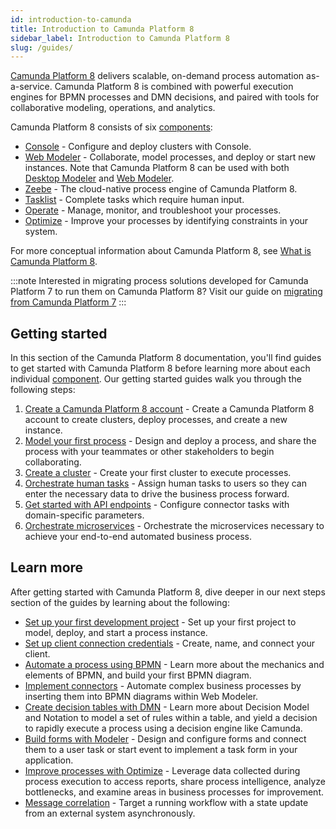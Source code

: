 ```yaml
---
id: introduction-to-camunda
title: Introduction to Camunda Platform 8
sidebar_label: Introduction to Camunda Platform 8
slug: /guides/
---
```


[Camunda Platform 8](https://camunda.io) delivers scalable, on-demand process automation as-a-service. Camunda Platform 8 is combined with powerful execution engines for BPMN processes and DMN decisions, and paired with tools for collaborative modeling, operations, and analytics.

Camunda Platform 8 consists of six [components](/components/components-overview.md):

- [Console](/components/console/introduction-to-console.md) - Configure and deploy clusters with Console.
- [Web Modeler](/components/modeler/about-modeler.md) - Collaborate, model processes, and deploy or start new instances. Note that Camunda Platform 8 can be used with both [Desktop Modeler](/components/modeler/desktop-modeler/install-the-modeler.md) and [Web Modeler](/components/modeler/web-modeler/new-web-modeler.md).
- [Zeebe](/components/zeebe/zeebe-overview.md) - The cloud-native process engine of Camunda Platform 8.
- [Tasklist](/components/tasklist/introduction-to-tasklist.md) - Complete tasks which require human input.
- [Operate](/components/operate/operate-introduction.md) - Manage, monitor, and troubleshoot your processes.
- [Optimize](/components/optimize/what-is-optimize.md) - Improve your processes by identifying constraints in your system.

For more conceptual information about Camunda Platform 8, see [What is Camunda Platform 8](components/concepts/what-is-camunda-platform-8.md).

:::note
Interested in migrating process solutions developed for Camunda Platform 7 to run them on Camunda Platform 8? Visit our guide on [migrating from Camunda Platform 7](./migrating-from-camunda-platform-7.md)
:::

## Getting started

In this section of the Camunda Platform 8 documentation, you'll find guides to get started with Camunda Platform 8 before learning more about each individual [component](/components/components-overview.md). Our getting started guides walk you through the following steps:

1. [Create a Camunda Platform 8 account](./create-account.md) - Create a Camunda Platform 8 account to create clusters, deploy processes, and create a new instance.
2. [Model your first process](./model-your-first-process.md) - Design and deploy a process, and share the process with your teammates or other stakeholders to begin collaborating.
3. [Create a cluster](./create-cluster.md) - Create your first cluster to execute processes.
4. [Orchestrate human tasks](./getting-started-orchestrate-human-tasks.md) - Assign human tasks to users so they can enter the necessary data to drive the business process forward.
5. [Get started with API endpoints](./getting-started-orchestrate-api-endpoints.md) - Configure connector tasks with domain-specific parameters.
6. [Orchestrate microservices](./getting-started-orchestrate-microservices.md) - Orchestrate the microservices necessary to achieve your end-to-end automated business process.

## Learn more

After getting started with Camunda Platform 8, dive deeper in our next steps section of the guides by learning about the following:

- [Set up your first development project](./setting-up-development-project.md) - Set up your first project to model, deploy, and start a process instance.
- [Set up client connection credentials](./setup-client-connection-credentials.md) - Create, name, and connect your client.
- [Automate a process using BPMN](./automating-a-process-using-bpmn.md) - Learn more about the mechanics and elements of BPMN, and build your first BPMN diagram.
- [Implement connectors](./configuring-out-of-the-box-connectors.md) - Automate complex business processes by inserting them into BPMN diagrams within Web Modeler.
- [Create decision tables with DMN](./create-decision-tables-using-dmn.md) - Learn more about Decision Model and Notation to model a set of rules within a table, and yield a decision to rapidly execute a process using a decision engine like Camunda.
- [Build forms with Modeler](./utilizing-forms.md) - Design and configure forms and connect them to a user task or start event to implement a task form in your application.
- [Improve processes with Optimize](./improve-processes-with-optimize.md) - Leverage data collected during process execution to access reports, share process intelligence, analyze bottlenecks, and examine areas in business processes for improvement.
- [Message correlation](./message-correlation.md) - Target a running workflow with a state update from an external system asynchronously.
